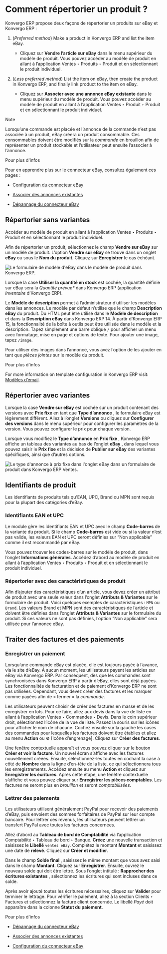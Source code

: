 # Comment répertorier un produit ?

Konvergo ERP propose deux façons de répertorier un produits sur eBay et Konvergo ERP :

  1. (_Preferred method_) Make a product in Konvergo ERP and list the item eBay.

     * Cliquez sur **Vendre l’article sur eBay** dans le menu supérieur du modèle de produit. Vous pouvez accéder au modèle de produit en allant à l’application Ventes ‣ Produits ‣ Produit et en sélectionnant le produit individuel.

  2. (_Less preferred method_) List the item on eBay, then create the product in Konvergo ERP, and finally link product to the item on eBay.

     * Cliquez sur **Associer avec une annonce eBay existante** dans le menu supérieur du modèle de produit. Vous pouvez accéder au modèle de produit en allant à l’application Ventes ‣ Produit ‣ Produit et en sélectionnant le produit individuel.

<div class="alert alert-primary">
<p class="alert-title">
Note</p><p>Lorsqu’une commande est placée et l’annonce de la commande n’est pas associée à un produit, eBay créera un produit consommable. Ces consommables doivent être modifiés sur la <em>commande</em> en brouillon afin de représenter un produit stockable et l’utilisateur peut ensuite l’associer à l’annonce.</p>
</div> <div class="alert alert-secondary">
<p class="alert-title">
Pour plus d'infos</p><p>Pour en apprendre plus sur le connecteur eBay, consultez également ces pages :</p>
<ul>
<li><p><a href="setup">Configuration du connecteur eBay</a></p></li>
<li><p><a href="linking_listings">Associer des annonces existantes</a></p></li>
<li><p><a href="troubleshooting">Dépannage du connecteur eBay</a></p></li>
</ul>
</div>

## Répertorier sans variantes

Accéder au modèle de produit en allant à l’application Ventes ‣ Produits ‣
Produit et en sélectionnant le produit individuel.

Afin de répertorier un produit, sélectionnez le champ **Vendre sur eBay** sur
un modèle de produit. L’option **Vendre sur eBay** se trouve dans un onglet
**eBay** ou sous le **Nom du produit**. Cliquez sur **Enregistrer** le cas
échéant.

![Le formulaire de modèle d'eBay dans le modèle de produit dans
Konvergo ERP.](../../../../_images/manage-ebay-template.png)

Lorsque la case **Utiliser la quantité en stock** est cochée, la quantité
définie sur eBay sera la _Quantité prévue*_ dans Konvergo ERP (application
_Inventaire_ d’Konvergo ERP).

Le **Modèle de description** permet à l’administrateur d’utiliser les modèles
dans les annonces. Le modèle par défaut n’utilise que le champ **Description
eBay** du produit. Du HTML peut être utilisé dans le **Modèle de description**
et dans la **Description eBay** dans Konvergo ERP 14. À partir d’Konvergo ERP 15, la
fonctionnalité de la boîte à outils peut être utilisée dans le modèle et la
description. Tapez simplement une barre oblique `/` pour afficher un menu avec
formatage, mise en page et options de texte. Pour ajouter une image, tapez
`/image`.

Pour utiliser des images dans l’annonce, vous avez l’option de les ajouter en
tant que _pièces jointes_ sur le modèle du produit.

<div class="alert alert-secondary">
<p class="alert-title">
Pour plus d'infos</p><p>For more information on template configuration in Konvergo ERP visit:
<a href="../../../general/companies/email_template">Modèles d’email</a>.</p>
</div>

## Répertorier avec variantes

Lorsque la case **Vendre sur eBay** est cochée sur un produit contenant des
versions avec **Prix fixe** en tant que **Type d’annonce** , le formulaire
eBay est légèrement différent. Allez à l’onglet **Versions** ou cliquez sur
**Configurer des versions** dans le menu supérieur pour configurer les
paramètres de la version. Vous pouvez configurer le prix pour chaque version.

Lorsque vous modifiez le **Type d’annonce** en **Prix fixe** , Konvergo ERP affiche un
tableau des variantes au bas de l’onglet **eBay** , dans lequel vous pouvez
saisir le **Prix fixe** et la décision de **Publier sur eBay** des variantes
spécifiques, ainsi que d’autres options.

![Le type d'annonce à prix fixe dans l'onglet eBay dans un formulaire de
produit dans Konvergo ERP Ventes.](../../../../_images/fixed-listing-price.png)

## Identifiants de produit

Les identifiants de produits tels qu’EAN, UPC, Brand ou MPN sont requis pour
la plupart des catégories d’eBay.

### Identifiants EAN et UPC

Le module gère les identifiants EAN et UPC avec le champ **Code-barres** de la
variante du produit. Si le champ **Code-barres** est vide ou si la valeur
n’est pas valide, les valeurs EAN et UPC seront définies sur “Non applicable”
comme il est recommandé par eBay.

Vous pouvez trouver les codes-barres sur le modèle de produit, dans l’onglet
**Informations générales**. Accédez d’abord au modèle de produit en allant à
l’application Ventes ‣ Produits ‣ Produit et en sélectionnant le produit
individuel.

### Répertorier avec des caractéristiques de produit

Afin d’ajouter des caractéristiques d’un article, vous devez créer un attribut
de produit avec une seule valeur dans l’onglet **Attributs & Variantes** sur
le formulaire de produit. Voici quelques exemples de caractéristiques : `MPN`
ou `Brand`. Les valeurs Brand et MPN sont des caractéristiques de l’article et
doivent être définies dans l’onglet **Attributs & Variantes** sur le
formulaire du produit. Si ces valeurs ne sont pas définies, l’option “Non
applicable” sera utilisée pour l’annonce eBay.

## Traiter des factures et des paiements

### Enregistrer un paiement

Lorsqu’une commande eBay est placée, elle est toujours payée à l’avance, via
le site d’eBay. À aucun moment, les utilisateurs payent les articles sur eBay
via Konvergo ERP. Par conséquent, dès que les commandes sont synchronisées dans Konvergo ERP à
partir d’eBay, elles sont déjà payées. Les fonctionnalités de facturation et
de paiement d’Konvergo ERP ne sont pas utilisées. Cependant, vous devez créer des
factures et les marquer comme payées afin de « fermer » la _commande_.

Les utilisateurs peuvent choisir de créer des factures en masse et de les
enregistrer en lots. Pour ce faire, allez aux devis dans la vue de liste en
allant à l’application Ventes ‣ Commandes ‣ Devis. Dans le coin supérieur
droit, sélectionnez l’icône de la vue de liste. Passez la souris sur les
icônes pour afficher le nom de chacune. Cochez ensuite sur la gauche les cases
des commandes pour lesquelles les factures doivent être établies et allez au
menu **Action** ou ⚙️ [Icône d’engrenage]. Cliquez sur **Créer des factures**.

Une fenêtre contextuelle apparaît et vous pouvez cliquer sur le bouton **Créer
et voir la facture**. Un nouvel écran s’affiche avec les factures nouvellement
créées. Ensuite, sélectionnez-les toutes en cochant la case à côté de
**Nombre** dans la ligne d’en-tête de la liste, ce qui sélectionnera tous les
enregistrements. Accédez ensuite au menu **Action** et cliquez sur
**Enregistrer les écritures**. Après cette étape, une fenêtre contextuelle
s’affiche et vous pouvez cliquer sur **Enregistrer les pièces comptables**.
Les factures ne seront plus en _brouillon_ et seront _comptabilisées_.

### Lettrer des paiements

Les utilisateurs utilisent généralement PayPal pour recevoir des paiements
d’eBay, puis envoient des sommes forfaitaires de PayPal sur leur compte
bancaire. Pour lettrer ces revenus, les utilisateurs peuvent lettrer un
transfert PayPal avec toutes les factures concernées.

Allez d’abord au **Tableau de bord de Comptabilité** via l’application
Comptabilité ‣ Tableau de bord ‣ Banque. **Créez** une nouvelle transaction et
saisissez le **Libellé** `ventes eBay`. Complétez le montant **Montant** et
saisissez une date de **relevé**. Cliquez sur **Créer et modifier**.

Dans le champ **Solde final** , saisissez le même montant que vous avez saisi
dans le champ **Montant**. Cliquez sur **Enregistrer**. Ensuite, ouvrez le
nouveau solde qui doit être lettré. Sous l’onglet intitulé : **Rapprocher des
écritures existantes** , sélectionnez les écritures qui sont incluses dans ce
solde.

Après avoir ajouté toutes les écritures nécessaires, cliquez sur **Valider**
pour terminer le lettrage. Pour vérifier le paiement, allez à la section
Clients ‣ Factures et sélectionnez la facture client concernée. Le libellé
_Payé_ doit apparaître dans la colonne **Statut du paiement**.

<div class="alert alert-secondary">
<p class="alert-title">
Pour plus d'infos</p><ul>
<li><p><a href="troubleshooting">Dépannage du connecteur eBay</a></p></li>
<li><p><a href="linking_listings">Associer des annonces existantes</a></p></li>
<li><p><a href="setup">Configuration du connecteur eBay</a></p></li>
</ul>
</div>

